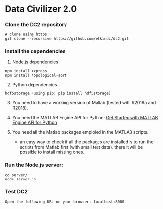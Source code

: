 # Data Civilizer 2.0

### Clone the DC2 repository
```
# clone using https
git clone --recursive https://github.com/elkindi/dc2.git
```
    

### Install the dependencies

1. Node.js dependencies
```
npm install express
npm install topological-sort
```

2. Python dependencies
```
hdf5storage (using pip: pip install hdf5storage)
```

3. You need to have a working version of Matlab (tested with R2019a and R2018).

4. You need the MATLAB Engine API for Python: [Get Started with MATLAB Engine API for Python](https://www.mathworks.com/help/matlab/matlab-engine-for-python.html?s_tid=CRUX_lftnav)

5. You need all the Matlab packages emploied in the MATLAB scripts.
	- an easy way to check if all the packages are installed is to run the scripts from Matlab first (with small test data), there it will be possible to install missing ones.

### Run the Node.js server:
```
cd server/
node server.js
```

### Test DC2
```
Open the following URL on your browser: localhost:8080
```
